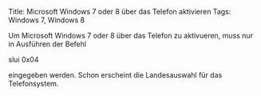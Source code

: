 Title: Microsoft Windows 7 oder 8 über das Telefon aktivieren
Tags: Windows 7, Windows 8
 
Um Microsoft Windows 7 oder 8 über das Telefon zu aktivueren, muss nur in Ausführen der Befehl

slui 0x04

eingegeben werden. Schon erscheint die Landesauswahl für das Telefonsystem.
